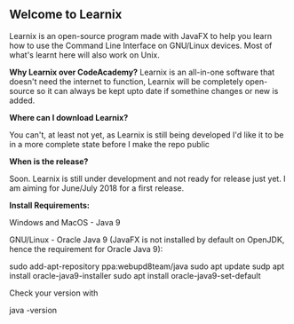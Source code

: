 ## Welcome to Learnix

Learnix is an open-source program made with JavaFX to help you learn how to use the Command Line Interface on GNU/Linux devices. Most of what's learnt here will also work on Unix.

**Why Learnix over CodeAcademy?**
Learnix is an all-in-one software that doesn't need the internet to function, Learnix will be completely open-source so it can always be kept upto date if somethine changes or new is added. 

 **Where can I download Learnix?**
 

You can't, at least not yet, as Learnix is still being developed I'd like it to be in a more complete state before I make the repo public

 **When is the release?**

Soon. Learnix is still under development and not ready for release just yet. I am aiming for June/July 2018 for a first release.



**Install Requirements:**

Windows and MacOS - Java 9

GNU/Linux - Oracle Java 9 (JavaFX is not installed by default on OpenJDK, hence the requirement for Oracle Java 9):

sudo add-apt-repository ppa:webupd8team/java
sudo apt update
sudp apt install oracle-java9-installer
sudo apt install oracle-java9-set-default

Check your version with 

java -version
